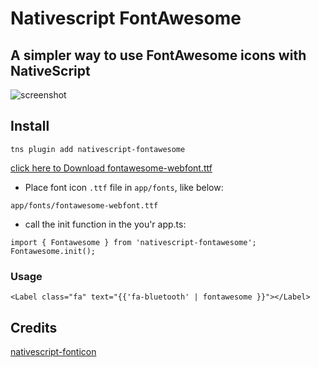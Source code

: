 # Nativescript FontAwesome

## A simpler way to use FontAwesome icons with NativeScript

![screenshot](https://github.com/moayadnajd/nativescript-fontawesome)


## Install

```
tns plugin add nativescript-fontawesome
```

[click here to Download fontawesome-webfont.ttf](https://github.com/moayadnajd/nativescript-fontawesome)

* Place font icon `.ttf` file in `app/fonts`, like below:
  
```
app/fonts/fontawesome-webfont.ttf
```
* call the init function in the you'r  app.ts:
```
import { Fontawesome } from 'nativescript-fontawesome';
Fontawesome.init();

```
### Usage

```
<Label class="fa" text="{{'fa-bluetooth' | fontawesome }}"></Label> 
``` 

## Credits

[nativescript-fonticon](https://github.com/NathanWalker/nativescript-fonticon)